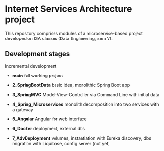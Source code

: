 # Internet Services Architecture project
This repository comprises modules of a microservice-based project developed on ISA classes (Data Engineering, sem V).

## Development stages
Incremental development
- **main** full working project

- **2_SpringBootData** basic idea, monolithic Spring Boot app

- **3_SpringMVC** Model-View-Controller via Command Line with initial data

- **4_Spring_Microservices** monolith decomposition into two services with a gateway

- **5_Angular** Angular for web interface

- **6_Docker** deployment, external dbs

- **7_AdvDeployment** volumes, instantiation with Eureka discovery, dbs migration with Liquibase, config server (not yet)
